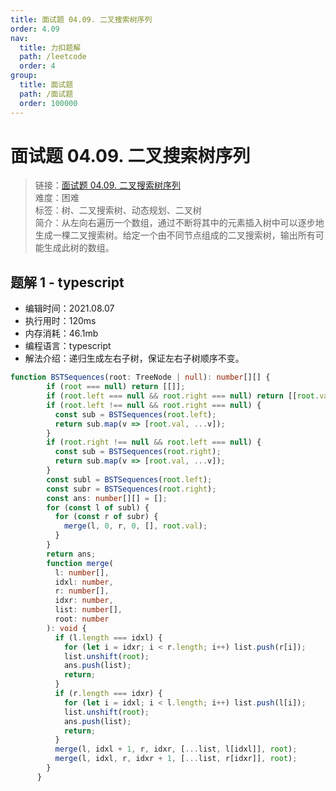 ```yaml
---
title: 面试题 04.09. 二叉搜索树序列
order: 4.09
nav:
  title: 力扣题解
  path: /leetcode
  order: 4
group:
  title: 面试题
  path: /面试题
  order: 100000
---
```


# 面试题 04.09. 二叉搜索树序列
    
> 链接：[面试题 04.09. 二叉搜索树序列](https://leetcode-cn.com/problems/bst-sequences-lcci/)  
> 难度：困难  
> 标签：树、二叉搜索树、动态规划、二叉树  
> 简介：从左向右遍历一个数组，通过不断将其中的元素插入树中可以逐步地生成一棵二叉搜索树。给定一个由不同节点组成的二叉搜索树，输出所有可能生成此树的数组。
      
## 题解 1 - typescript
- 编辑时间：2021.08.07
- 执行用时：120ms
- 内存消耗：46.1mb
- 编程语言：typescript
- 解法介绍：递归生成左右子树，保证左右子树顺序不变。
```typescript
function BSTSequences(root: TreeNode | null): number[][] {
        if (root === null) return [[]];
        if (root.left === null && root.right === null) return [[root.val]];
        if (root.left !== null && root.right === null) {
          const sub = BSTSequences(root.left);
          return sub.map(v => [root.val, ...v]);
        }
        if (root.right !== null && root.left === null) {
          const sub = BSTSequences(root.right);
          return sub.map(v => [root.val, ...v]);
        }
        const subl = BSTSequences(root.left);
        const subr = BSTSequences(root.right);
        const ans: number[][] = [];
        for (const l of subl) {
          for (const r of subr) {
            merge(l, 0, r, 0, [], root.val);
          }
        }
        return ans;
        function merge(
          l: number[],
          idxl: number,
          r: number[],
          idxr: number,
          list: number[],
          root: number
        ): void {
          if (l.length === idxl) {
            for (let i = idxr; i < r.length; i++) list.push(r[i]);
            list.unshift(root);
            ans.push(list);
            return;
          }
          if (r.length === idxr) {
            for (let i = idxl; i < l.length; i++) list.push(l[i]);
            list.unshift(root);
            ans.push(list);
            return;
          }
          merge(l, idxl + 1, r, idxr, [...list, l[idxl]], root);
          merge(l, idxl, r, idxr + 1, [...list, r[idxr]], root);
        }
      }
```

      